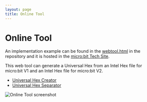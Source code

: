 ```yaml
---
layout: page
title: Online Tool
---
```


# Online Tool

An implementation example can be found in the [webtool.html](./examples/webtool.html)
in the repository and it is hosted in the
[micro:bit Tech Site](ttps://tech.microbit.org).

This web tool can generate a Universal Hex from an Intel Hex file for micro:bit
V1 and an Intel Hex file for micro:bit V2.

- [Universal Hex Creator](https://tech.microbit.org/software/universal-hex-creator/)
- [Universal Hex Separator](https://microbit-foundation.github.io/microbit-universal-hex/examples/separate.html)

![Online Tool screenshot](img/web-tool-screenshot.png)
